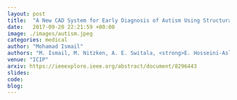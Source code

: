 ```yaml
---
layout: post
title:  "A New CAD System for Early Diagnosis of Autism Using Structural MRI"
date:   2017-09-20 22:21:59 +00:00
image: ./images/autism.jpeg
categories: medical
author: "Mohamad Ismail"
authors: "M. Ismail, M. Nitzken, A. E. Switala, <strong>E. Hosseini-Asl</strong>, M. Mahmoud, A. Shalaby, M. Casanova, A. El-Baz"
venue: "ICIP"
arxiv: https://ieeexplore.ieee.org/abstract/document/8296443
slides:
code: 
blog: 
---
```


